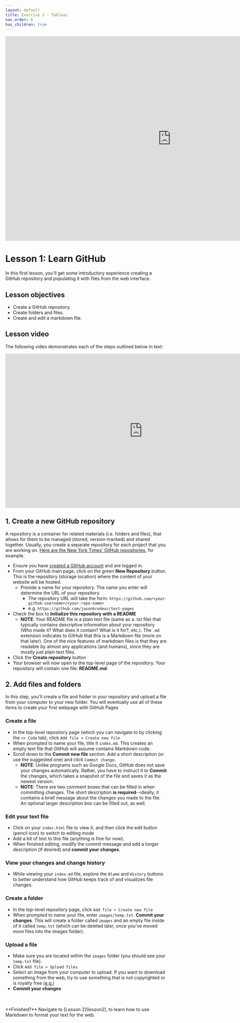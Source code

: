 ```yaml
---
layout: default
title: Exercise 3 - Tableau
nav_order: 6
has_children: true
---
```


<!-- Edit the content below for the workshop in question. Once you're ready to publish, remove the comment characters e.g. "<!--" at the start and end -->

<iframe width="1031" height="637" seamless frameborder="0" scrolling="no" src="https://docs.google.com/spreadsheets/d/e/2PACX-1vT0QsBupeGwVggn9tHtI9MtlK9L9dQBbc9Hk7cjbSXR0u3CYAM2YpS6RTyCGhx33mK1cASl0hrnjyFT/pubchart?oid=1991365340&amp;format=interactive"></iframe>

# Lesson 1: Learn GitHub
In this first lesson, you'll get some introductory experience creating a GitHub repository and populating it with files from the web interface. 

## Lesson objectives 
- Create a GitHub repository.
- Create folders and files.
- Create and edit a markdown file.

## Lesson video
The following video demonstrates each of the steps outlined below in text:
<iframe height="480" width="853" allowfullscreen frameborder=0 src="https://echo360.ca/media/db64dd93-a736-4936-9517-8d0a18c16a3e/public?autoplay=false&automute=false"></iframe>

## 1. Create a new GitHub repository
A repository is a container for related materials (i.e. folders and files), that allows for them to be managed (stored, version-tracked) and shared together. Usually, you create a separate repository for each project that you are working on. [Here are the New York Times' GitHub repositories](https://github.com/nytimes), for example.
- Ensure you have [created a GitHub account](preparation#2-create-a-github-account) and are logged in.
- From your GitHub main page, click on the green **New Repository** button. This is the repository (storage location) where the content of your website will be hosted. 
  - Provide a name for your repository. The name you enter will determine the URL of your repository.
    - The repository URL will take the form: ```https://github.com/<your-github-username>/<your-repo-name>```
	- e.g. ```https://github.com/jasonbrodeur/test-pages```
- Check the box to **Initialize this repository with a README**
	- **NOTE**: Your README file is a plain text file (same as a .txt file) that typically contains descriptive information about your repository (Who made it? What does it contain? What is it for?, etc.). The ```.md``` extension indicates to GitHub that this is a Markdown file (more on that later). One of the nice features of markdown files is that they are readable by almost any applications (and humans), since they are mostly just plain text files.
- Click the **Create repository** button
- Your browser will now open to the top-level page of the repository. Your repository will contain one file: **README.md**. 

## 2. Add files and folders
In this step, you'll create a file and folder in your repository and upload a file from your computer to your new folder. You will eventually use all of these items to create your first webpage with GitHub Pages 
 
### Create a file 
- In the top-level repository page (which you can navigate to by clicking the ```<> Code``` tab), click ```Add file > Create new file```
- When prompted to name your file, title it ```index.md```. This creates an empty text file that GitHub will assume contains Markdown code.
- Scroll down to the **Commit new file** section. Add a short description (or use the suggested one) and click ```Commit change```.
  - **NOTE**: Unlike programs such as Google Docs, GitHub does not save your changes automatically. Rather, you have to instruct it to **Commit** the changes, which takes a snapshot of the file and saves it as the newest version. 
  - **NOTE**: There are two comment boxes that can be filled in when committing changes. The short description **is required**--ideally, it comtains a brief message about the changes you made to the file. An optional larger description box can be filled out, as well. 
  
### Edit your text file
- Click on your ```index.html``` file to view it, and then click the edit button (pencil icon) to switch to editing mode
- Add a bit of text to this file (anything is fine for now). 
- When finished editing, modify the commit message and add a longer description (if desired) and **commit your changes**. 

### View your changes and change history
- While viewing your ```index.md``` file, explore the ```Blame``` and ```History``` buttons to better understand how GitHub keeps track of and visualizes file changes. 

### Create a folder 
- In the top-level repository page, click ```Add file > Create new file```
- When prompted to name your file, enter ```images/temp.txt```. **Commit your changes**. This will create a folder called ```images``` and an empty file inside of it called ```temp.txt``` (which can be deleted later, once you've moved more files into the images folder).

### Upload a file 
- Make sure you are located within the ```images``` folder (you should see your ```temp.txt``` file). 
- Click ```Add file > Upload files```. 
- Select an image from your computer to upload. If you want to download something from the web, try to use something that is not copyrighted or is royalty free ([e.g.](https://www.pexels.com/royalty-free-images/))
- **Commit your changes**
<br>
<br>
**Finished?** Navigate to [Lesson 2](lesson2), to learn how to use Markdown to format your text for the web. 


<!--


## Workshop recording

<iframe height="480" width="853" allowfullscreen frameborder=0 src="https://echo360.ca/media/4378b2ec-7d0c-4632-a1e4-5a8076a494da/public?autoplay=false&automute=false"></iframe>

View the original [here](https://echo360.ca/media/4378b2ec-7d0c-4632-a1e4-5a8076a494da/public).


## Workshop slides

<div style="position:relative;padding-top:66.25%;">
<iframe src="//docs.google.com/viewer?url=https://github.com/scds/intro-tableau/raw/main/assets/docs/tableau_20201118.pdf?dl=0&hl=en_US&embedded=true" class="gde-frame" style="position:absolute;top:0;left:0;width:100%;height:100%;border:none;" scrolling="no"></iframe>
</div>
[Download as a PDF](https://github.com/scds/intro-tableau/raw/main/assets/docs/tableau_20201118.pdf)
<br>

## Worksheets
**Coming soon!**

-->

